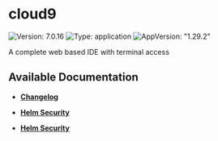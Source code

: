 # cloud9

![Version: 7.0.16](https://img.shields.io/badge/Version-7.0.16-informational?style=flat-square) ![Type: application](https://img.shields.io/badge/Type-application-informational?style=flat-square) ![AppVersion: "1.29.2"](https://img.shields.io/badge/AppVersion-"1.29.2"-informational?style=flat-square)

A complete web based IDE with terminal access

## Available Documentation

- [**Changelog**](CHANGELOG)

- [**Helm Security**](container-security)

- [**Helm Security**](helm-security)

